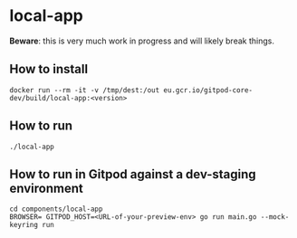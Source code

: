 # local-app

**Beware**: this is very much work in progress and will likely break things.

## How to install

```
docker run --rm -it -v /tmp/dest:/out eu.gcr.io/gitpod-core-dev/build/local-app:<version>
```

## How to run

```
./local-app
```

## How to run in Gitpod against a dev-staging environment

```
cd components/local-app
BROWSER= GITPOD_HOST=<URL-of-your-preview-env> go run main.go --mock-keyring run
```
